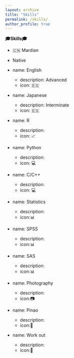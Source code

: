 ```yaml
---
layout: archive
title: "Skills"
permalink: /skills/
author_profile: true
---
```

**:mortar_board:Skills:mortar_board:**



 * :cn: Mardian
  * Native
  
* name: English
  * description: Advanced
  * icon: :es:
* name: Japanese
  * description: Interminate
  * icon: :es:         
* name: R
  * description: 
  * icon: :chart_with_upwards_trend:  
* name: Python
  * description: 
  * icon: :computer:      
* name: C/C++
  * description: 
  * icon: :computer:  
* name: Statistics
  * description: 
  * icon::bar_chart:
* name: SPSS
  * description: 
  * icon::bar_chart:
* name: SAS
  * description: 
  * icon::bar_chart:      
* name: Photography
  * description: 
  * icon::camera:     
* name: Pinao
  * description: 
  * icon::musical_keyboard:   
* name: Work out
  * description: 
  * icon::muscle:






<!--{% if author.googlescholar %}
  You can also find my articles on <u><a href="{{author.googlescholar}}">my Google Scholar profile</a>.</u>
{% endif %}

{% include base_path %}

{% for post in site.publications reversed %}
  {% include archive-single.html %}
{% endfor %}--!>
